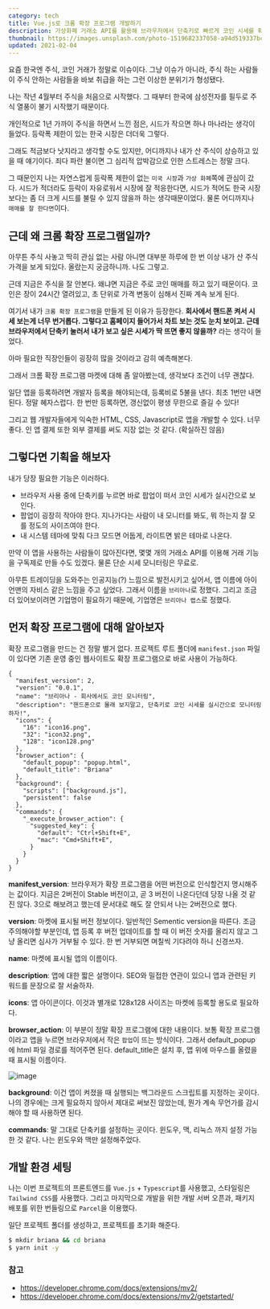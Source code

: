 ```yaml
---
category: tech
title: Vue.js로 크롬 확장 프로그램 개발하기
description: 가상화폐 거래소 API를 활용해 브라우저에서 단축키로 빠르게 코인 시세를 확인할 수 있는 툴을 크롬 확장 프로그램을 이용해 만들어보았다.
thumbnail: https://images.unsplash.com/photo-1519682337058-a94d519337bc?ixid=MXwxMjA3fDB8MHxwaG90by1wYWdlfHx8fGVufDB8fHw%3D&ixlib=rb-1.2.1&auto=format&fit=crop&w=1350&q=80
updated: 2021-02-04
---
```


요즘 한국엔 주식, 코인 거래가 정말로 이슈이다. 그냥 이슈가 아니라, 주식 하는 사람들이 주식 안하는 사람들을 바보 취급을 하는 그런 이상한 분위기가 형성됐다.

나는 작년 4월부터 주식을 처음으로 시작했다. 그 때부터 한국에 삼성전자를 필두로 주식 열풍이 불기 시작했기 때문이다.

개인적으로 1년 가까이 주식을 하면서 느낀 점은, 시드가 작으면 하나 마나라는 생각이 들었다. 등락폭 제한이 있는 한국 시장은 더더욱 그렇다.

그래도 적금보다 낫지라고 생각할 수도 있지만, 어디까지나 내가 산 주식이 상승하고 있을 때 얘기이다. 죄다 파란 불이면 그 심리적 압박감으로 인한 스트레스는 정말 크다.

그 때문인지 나는 자연스럽게 등락폭 제한이 없는 `미국 시장`과 `가상 화폐`쪽에 관심이 갔다. 시드가 적더라도 등락이 자유로워서 시장에 잘 적응한다면, 시드가 적어도 한국 시장보다는 좀 더 크게 시드를 불릴 수 있지 않을까 하는 생각때문이었다. 물론 어디까지나 `매매를 잘 한다면`이다.

## 근데 왜 크롬 확장 프로그램일까?

아무튼 주식 사놓고 딱히 관심 없는 사람 아니면 대부분 하루에 한 번 이상 내가 산 주식 가격을 보게 되있다. 올랐는지 궁금하니까. 나도 그렇고.

근데 지금은 주식을 잘 안본다. 왜냐면 지금은 주로 코인 매매를 하고 있기 때문이다. 코인은 장이 24시간 열려있고, 초 단위로 가격 변동이 심해서 진짜 계속 보게 된다.

여기서 내가 `크롬 확장 프로그램`을 만들게 된 이유가 등장한다. **회사에서 핸드폰 켜서 시세 보는게 너무 번거롭다. 그렇다고 홈페이지 들어가서 차트 보는 것도 눈치 보이고. 근데 브라우저에서 단축키 눌러서 내가 보고 싶은 시세가 딱 뜨면 좋지 않을까?** 라는 생각이 들었다.

아마 필요한 직장인들이 굉장히 많을 것이라고 감히 예측해본다.

그래서 크롬 확장 프로그램 마켓에 대해 좀 알아봤는데, 생각보다 조건이 너무 괜찮다.

일단 앱을 등록하려면 개발자 등록을 해야되는데, 등록비로 5불을 낸다. 최초 1번만 내면 된다. 정말 혜자스럽다. 한 번만 등록하면, 갱신없이 평생 무한으로 즐길 수 있다!

그리고 웹 개발자들에게 익숙한 HTML, CSS, Javascript로 앱을 개발할 수 있다. 너무 좋다. 인 앱 결제 또한 외부 결제를 써도 지장 없는 것 같다. (확실하진 않음)

## 그렇다면 기획을 해보자

내가 당장 필요한 기능은 이러하다.

- 브라우저 사용 중에 단축키를 누르면 바로 팝업이 떠서 코인 시세가 실시간으로 보인다.
- 팝업이 굉장히 작아야 한다. 지나가다는 사람이 내 모니터를 봐도, 뭐 하는지 잘 모를 정도의 사이즈여야 한다.
- 내 시스템 테마에 맞춰 다크 모드면 어둡게, 라이트면 밝은 테마로 나온다.

만약 이 앱을 사용하는 사람들이 많아진다면, 몇몇 개의 거래소 API를 이용해 거래 기능을 구독제로 만들 수도 있겠다. 물론 단순 시세 모니터링은 무료로.

아무튼 트레이딩을 도와주는 인공지능(?) 느낌으로 발전시키고 싶어서, 앱 이름에 아이언맨의 자비스 같은 느낌을 주고 싶었다. 그래서 이름을 `브리아나`로 정했다. 그리고 조금 더 있어보이려면 기업명이 필요하기 때문에, 기업명은 `브리아나 랩스`로 정했다.

## 먼저 확장 프로그램에 대해 알아보자

확장 프로그램을 만드는 건 정말 별거 없다. 프로젝트 루트 폴더에 `manifest.json` 파일이 있다면 기존 운영 중인 웹사이트도 확장 프로그램으로 바로 사용이 가능하다.

```json[manifest.json]
{
  "manifest_version": 2,
  "version": "0.0.1",
  "name": "브리아나 - 회사에서도 코인 모니터링",
  "description": "핸드폰으로 몰래 보지말고, 단축키로 코인 시세를 실시간으로 모니터링하자!",
  "icons": {
    "16": "icon16.png",
    "32": "icon32.png",
    "128": "icon128.png"
  },
  "browser_action": {
    "default_popup": "popup.html",
    "default_title": "Briana"
  },
  "background": {
    "scripts": ["background.js"],
    "persistent": false
  },
  "commands": {
    "_execute_browser_action": {
      "suggested_key": {
        "default": "Ctrl+Shift+E",
        "mac": "Cmd+Shift+E",
      }
    }
  }
}
```

**manifest_version**: 브라우저가 확장 프로그램을 어떤 버전으로 인식할건지 명시해주는 값이다. 지금은 2버전이 Stable 버전이고, 곧 3 버전이 나온다던데 당장 나올 것 같진 않다. 3으로 해보려고 했는데 문서대로 해도 잘 안되서 나는 2버전으로 했다.

**version**: 마켓에 표시될 버전 정보이다. 일반적인 Sementic version을 따른다. 조금 주의해야할 부분인데, 앱 등록 후 버전 업데이트를 할 때 이 버전 숫자를 올리지 않고 그냥 올리면 심사가 거부될 수 있다. 한 번 거부되면 며칠씩 기다려야 하니 신경쓰자.

**name**: 마켓에 표시될 앱의 이름이다.

**description**: 앱에 대한 짧은 설명이다. SEO와 밀접한 연관이 있으니 앱과 관련된 키워드를 문장으로 잘 서술하자.

**icons**: 앱 아이콘이다. 이것과 별개로 128x128 사이즈는 마켓에 등록할 용도로 필요하다.

**browser_action**: 이 부분이 정말 확장 프로그램에 대한 내용이다. 보통 확장 프로그램이라고 앱을 누르면 브라우저에서 작은 `팝업`이 뜨는 방식이다. 그래서 default_popup에 html 파일 경로를 적어주면 된다. default_title은 설치 후, 앱 위에 마우스를 올렸을 때 표시될 이름이다.

![image](https://user-images.githubusercontent.com/20244536/106871020-1f2dc700-6715-11eb-98b7-4e00080b6eb7.png)

**background**: 이건 앱이 켜졌을 때 실행되는 백그라운드 스크립트를 지정하는 곳이다. 나의 경우에는 크게 필요하지 않아서 제대로 써보진 않았는데, 뭔가 계속 무언가를 감시해야 할 때 사용하면 된다.

**commands**: 말 그대로 단축키를 설정하는 곳이다. 윈도우, 맥, 리눅스 까지 설정 가능한 것 같다. 나는 윈도우와 맥만 설정해주었다.

## 개발 환경 세팅

나는 이번 프로젝트의 프론트엔드를 `Vue.js` + `Typescript`를 사용했고, 스타일링은 `Tailwind CSS`를 사용했다. 그리고 마지막으로 개발을 위한 개발 서버 오픈과, 패키지 배포를 위한 번들링으로 `Parcel`을 이용했다.

일단 프로젝트 폴더를 생성하고, 프로젝트를 초기화 해준다.

```bash
$ mkdir briana && cd briana
$ yarn init -y
```

### 참고

- https://developer.chrome.com/docs/extensions/mv2/
- https://developer.chrome.com/docs/extensions/mv2/getstarted/